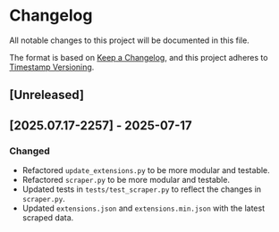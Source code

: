 # Changelog

All notable changes to this project will be documented in this file.

The format is based on [Keep a Changelog](https://keepachangelog.com/en/1.0.0/),
and this project adheres to [Timestamp Versioning](https://ant.st/timestamp-versioning).

## [Unreleased]

## [2025.07.17-2257] - 2025-07-17

### Changed
- Refactored `update_extensions.py` to be more modular and testable.
- Refactored `scraper.py` to be more modular and testable.
- Updated tests in `tests/test_scraper.py` to reflect the changes in `scraper.py`.
- Updated `extensions.json` and `extensions.min.json` with the latest scraped data.
